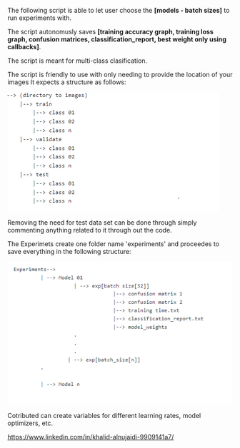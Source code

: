 The following script is able to let user choose the **[models - batch sizes]** to run experiments with.<br>

The script autonomusly saves **[training accuracy graph, training loss graph, confusion matrices, classification_report, best weight only using callbacks]**. <br>

The script is meant for multi-class clasification.

The script is friendly to use with only needing to provide the location of your images It expects a structure as follows:

![Semantic description of image](expected.png "Image Title")


Removing the need for test data set can be done through simply commenting anything related to it through out the code.


The Experimets create one folder name 'experiments' and proceedes to save everything in the following structure:


![Semantic description of image](output.png "Image Title")


Cotributed can create variables for different learning rates, model optimizers, etc.

https://www.linkedin.com/in/khalid-alnujaidi-9909141a7/
